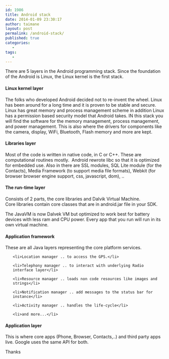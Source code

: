 ```yaml
---
id: 1986
title: Android stack
date: 2014-01-09 23:30:17
author: taimane
layout: post
permalink: /android-stack/
published: true
categories:
   -
tags:
   -
---
```

There are 5 layers in the Android programming stack. Since the foundation of the Android is Linux, the Linux kernel is the first stack.
<h4>Linux kernel layer</h4>
The folks who developed Android decided not to re-invent the wheel. Linux has been around for a long time and it is proven to be stable and secure. Linux has great memory and process management scheme in addition Linux has a permission based security model that Android takes. IN this stack you will find the software for the memory management, process management, and power management. This is also where the drivers for components like the camera, display, WiFi, Bluetooth, Flash memory and more are kept.
<h4>Libraries layer</h4>
Most of the code is written in native code, in C or C++. These are computational routines mostly.  Android rewrote libc so that it is optimized for embedded use. Also in there are SSL modules, SQL Lite module (for the Contacts), Media Framework (to support media file formats), Webkit (for browser browser engine support, css, javascript, dom), ..
<h4>The run-time layer</h4>
Consists of 2 parts, the core libraries and Dalvik Virtual Machine. Core libraries contain core classes that are in android.jar file in your SDK.

The JavaVM is now Dalvek VM but optimized to work best for battery devices with less ram and CPU power. Every app that you run will run in its own virtual machine.
<h4>Application framework</h4>
These are all Java layers representing the core platform services.
<ul>
	<li>Location manager .. to access the GPS.</li>
	<li>Telephony manager .. to interact with underlying Radio interface layer</li>
	<li>Resource manager .. loads non code resources like images and strings</li>
	<li>Notification manager .. add messages to the status bar for instance</li>
	<li>Activity manager .. handles the life-cycle</li>
	<li>and more...</li>
</ul>
<h4>Application layer</h4>
This is where core apps (Phone, Browser, Contacts,..) and third party apps live. Google uses the same API for both.

Thanks  

